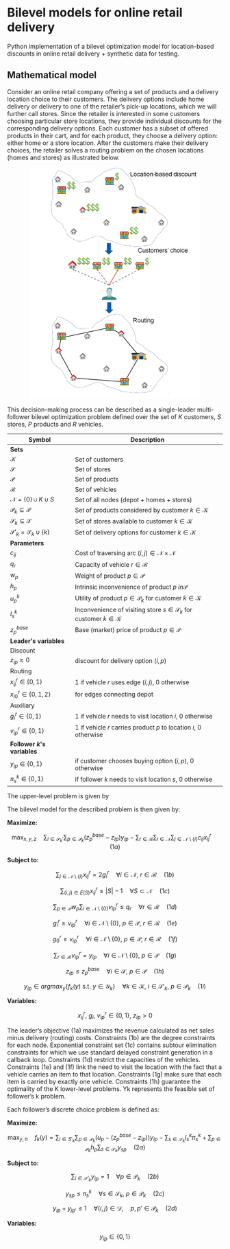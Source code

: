 # Bilevel models for online retail delivery
Python implementation of a bilevel optimization model for location-based discounts in online retail delivery + synthetic data for testing.

## Mathematical model
Consider an online retail company offering a set of products and a delivery location choice to their customers. The delivery options include home delivery or delivery to one of the retailer’s pick-up locations,
which we will further call stores. Since the retailer is interested in some customers choosing particular store locations, they provide individual discounts for the corresponding delivery options. Each customer has a subset of offered products in their cart, and for each product, they choose a delivery option: either home or a store location. After the customers make their delivery choices, the retailer solves a routing problem on the chosen locations (homes and stores) as illustrated below. 

<p align="center">
<img src="https://github.com/riabova/bilevel_pricing/blob/main/img/game_scheme1a.png" width="400">
</p>

This decision-making process can be described as a single-leader multi-follower bilevel optimization problem defined over the set of *K* customers, *S* stores, *P* products and *R* vehicles.

| Symbol                                      | Description                                                                        |
|---------------------------------------------|------------------------------------------------------------------------------------|
| **Sets**                                    |                                                                                    |
| $\mathcal{K}$                               | Set of customers                                                                   |
| $\mathcal{S}$                               | Set of stores                                                                      |
| $\mathcal{P}$                               | Set of products                                                                    |
| $\mathcal{R}$                               | Set of vehicles                                                                    |
| $\mathcal{N} = \{0\}\cup K \cup S$          | Set of all nodes (depot + homes + stores)                                          |
| $\mathcal{P}_k \subseteq \mathcal{P}$       | Set of products considered by customer $k\in \mathcal{K}$                          |
| $\mathcal{S}_k \subseteq \mathcal{S}$       | Set of stores available to customer $k\in \mathcal{K}$                             |
| $\mathcal{S}'_k = \mathcal{S}_k \cup \{k\}$ | Set of delivery options for customer $k\in \mathcal{K}$                            |
| **Parameters**                              |                                                                                    |
| $c_{ij}$                                    | Cost of traversing arc $(i, j) \in \mathcal{N}\times\mathcal{N}$                   |
| $q_r$                                       | Capacity of vehicle $r \in \mathcal{R}$                                            |
| $w_p$                                       | Weight of product $p \in \mathcal{P}$                                              |
| $h_p$                                       | Intrinsic inconvenience of product $p\ in \mathcal{P}$                             |
| $u_p^k$                                     | Utility of product $p\in \mathcal{P}_k$ for customer $k\in\mathcal{K}$             |
| $I_s^k$                                     | Inconvenience of visiting store $s\in\mathcal{S}_k$ for customer $k\in\mathcal{K}$ |
| $z_p^{base}$                                | Base (market) price of product $p\in \mathcal{P}$                                  |
| **Leader's variables**                      |                                                                                    |
| Discount                                    |                                                                                    |
| $z_{ip} \geq 0$                             | discount for delivery option $(i, p)$                                              |
| Routing                                     |                                                                                    |
| $x_{ij}^r \in \{0, 1\}$                     | 1 if vehicle $r$ uses edge $(i, j)$, 0 otherwise                                   |
| $x_{i0}^r \in \{0, 1, 2\}$                  | for edges connecting depot                                                         |
| Auxiliary                                   |                                                                                    |
| $g_i^r \in \{0, 1\}$                        | 1 if vehicle $r$ needs to visit location $i$, 0 otherwise                          |
| $v_{ip}^r \in \{0, 1\}$                     | 1 if vehicle $r$ carries product $p$ to location $i$, 0 otherwise                  |
| **Follower $k$'s variables**                |                                                                                    |
| $y_{ip} \in \{0, 1\}$                       | if customer chooses buying option $(i, p)$, 0 otherwise                            |
| $\pi_s^k \in \{0, 1\}$                      | if follower $k$ needs to visit location    $s$, 0 otherwise                        |

The upper-level problem is given by

The bilevel model for the described problem is then given by:

**Maximize:**

```math
\max_{x, y, z} \quad \sum_{i \in \mathcal{S}_k'} \sum_{p \in \mathcal{P}_k} (z_p^{base} - z_{ip}) y_{ip} - \sum_{r \in \mathcal{R}} \sum_{i \in \mathcal{N}} \sum_{j \in \mathcal{N} \setminus \{i\}} c_{ij} x_{ij}^r \quad (1a)
```

**Subject to:**

```math
\sum_{j \in \mathcal{N} \setminus \{i\}} x_{ij}^r = 2g_i^r \quad \forall i \in \mathcal{N}, ~ r \in \mathcal{R} \quad (1b)
```
```math
\sum_{(i, j) \in E(S)} x_{ij}^r \leq |S| - 1 \quad \forall S \subset \mathcal{N} \quad (1c)
```
```math
\sum_{p \in \mathcal{P}} w_p \sum_{i \in \mathcal{N} \setminus \{0\}} v_{ip}^r \leq q_r \quad \forall r \in \mathcal{R} \quad (1d)
```
```math
g_i^r \geq v_{ip}^r \quad \forall i \in \mathcal{N} \setminus \{0\}, ~ p \in \mathcal{P}, ~ r \in \mathcal{R} \quad (1e)
```
```math
g_0^r \geq v_{ip}^r \quad \forall i \in \mathcal{N} \setminus \{0\}, ~ p \in \mathcal{P}, ~ r \in \mathcal{R} \quad (1f)
```
```math
\sum_{r \in \mathcal{R}} v_{ip}^r = y_{ip} \quad \forall i \in \mathcal{N} \setminus \{0\}, ~ p \in \mathcal{P} \quad (1g)
```
```math
z_{ip} \leq z^{base}_p \quad \forall i \in \mathcal{S}, ~ p \in \mathcal{P} \quad (1h)
```
```math
y_{ip} \in argmax_y \{f_k(y) \text{ s.t. } y \in \mathcal{Y}_k\} \quad \forall k \in \mathcal{K}, ~ i \in \mathcal{S}'_k, ~ p \in \mathcal{P}_k \quad (1i)
```

**Variables:**
```math
x_{ij}^r, ~ g_i, ~ v_{ip}^r \in \{0, 1\}, ~ z_{ip} > 0
```

The leader’s objective (1a) maximizes the revenue calculated as net sales minus delivery (routing) costs. Constraints (1b) are the degree constraints for each node. Exponential constraint set
(1c) contains subtour elimination constraints for which we use standard delayed constraint generation in a callback loop. Constraints (1d) restrict the capacities of the vehicles. Constraints (1e)
and (1f) link the need to visit the location with the fact that a vehicle carries an item to that location. Constraints (1g) make sure that each item is carried by exactly one vehicle. Constraints (1h)
guarantee the optimality of the K lower-level problems. Yk represents the feasible set of follower’s
k problem.

Each follower’s discrete choice problem is defined as:

**Maximize:**

```math
\max_{y, \pi} \quad f_k(y) = \sum_{i \in S'_k} \sum_{p \in \mathcal{P}_k} \left(u_p - (z_p^{base} - z_{ip})\right) y_{ip} - \sum_{s \in \mathcal{S}_k} I_s^k \pi_s^k + \sum_{p \in \mathcal{P}_k} h_p \sum_{s \in \mathcal{S}_k} y_{sp} \quad (2a)
```

**Subject to:**

```math
   \sum_{i \in \mathcal{S}'_k} y_{ip} = 1 \quad \forall p \in \mathcal{P}_k \quad (2b)
```
```math
   y_{sp} \leq \pi_s^k \quad \forall s \in \mathcal{S}_k, ~ p \in \mathcal{P}_k \quad (2c)
```
```math
   y_{ip} + y_{jp'} \leq 1 \quad \forall (i, j) \in \mathcal{D}, \quad p, p' \in \mathcal{P}_k \quad (2d)
```

**Variables:**
```math
   y_{ip} \in \{0, 1\}
```
